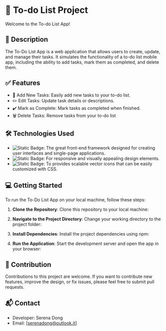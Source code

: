 # 🎵 To-do List Project

Welcome to the To-do List App!


## 📜 Description
The To-Do List App is a web application that allows users to create, update, and manage their tasks. It simulates the functionality of a to-do list mobile app, including the ability to add tasks, mark them as completed, and delete them.


## ✅ Features

- 📝 Add New Tasks: Easily add new tasks to your to-do list.
- ✏️ Edit Tasks: Update task details or descriptions.
- ✔️ Mark as Complete: Mark tasks as completed when finished.
- 🗑️ Delete Tasks: Remove tasks from your to-do list

## 🛠️ Technologies Used


- ![Static Badge](https://img.shields.io/badge/VueJs-mint?logo=vuejs): The great front-end framework designed for creating user interfaces and single-page applications.  <br>
- ![Static Badge](https://img.shields.io/badge/Bootstrap-purple?logo=bootstrap): For responsive and visually appealing design elements.  <br>
- ![Static Badge](https://img.shields.io/badge/FontAwesome-white?logo=FontAwesome): To provides scalable vector icons that can be easily customized with CSS.  <br>


## 💻 Getting Started

To run the To-Do List App on your local machine, follow these steps: <br>
1. **Clone the Repository**: Clone this repository to your local machine: <br>

2. **Navigate to the Project Directory**: Change your working directory to the project folder: <br>

3. **Install Dependencies**: Install the project dependencies using npm: <br>

4. **Run the Application**: Start the development server and open the app in your browser:

## 🤝 Contribution

Contributions to this project are welcome. If you want to contribute new features, improve the design, or fix issues, please feel free to submit pull requests.

## 📬 Contact

- Developer: Serena Dong <br>
- Email: [serenadong@outlook.it]
